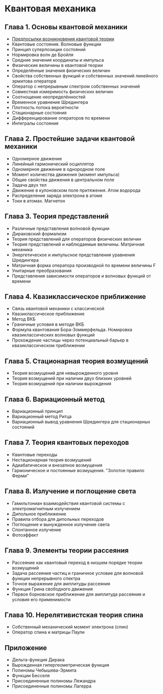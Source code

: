 # Квантовая механика

## Глава 1. Основы квантовой механики
- [Предпосылки возникновения квантовой теории](Глава%201/1.%20Предпосылки%20возникновения%20квантовой%20теории.md)
- Квантовые состояния. Волновые функции
- Принцип суперпозиции состояний
- Нормировка волн де Бройля
- Средние значения координаты и импульса
- Физические величины в квантовой теории
- Определённые значения физических величин
- Свойства собственных функций и собственных значений линейного эрмитова операторв
- Оператор с непрерывным спектром собственных значений
- Совместная измеримость физических величин
- Соотнощение неопределённостей
- Временное уравнение Шредингера
- Плотность потока вероятности
- Стационарные состояния
- Дифференцирование операторов по времени
- Интегралы состояния

## Глава 2. Простейшие задачи квантовой механики
- Одномерное движение
- Линейный гармонический осциллятор
- Одномерное движение в однородном поле
- Момент количества движения (момент импульса)
- Общие свойства движения в центральном поле
- Задача двух тел
- Движение в кулоновском поле притяжения. Атом водорода
- Распределение заряда электрона в атоме
- Токи в атомах. Магнетон

## Глава 3. Теория представлений
- Различные представления волновой функции
- Дираковский формализм
- Теория представлений для операторов физических величин
- Теория представлений и наблюдаемые величины. Матричная механика
- Энергетическое и импульсное представления уравнения Шредингера
- Матричная форма оператора производной по времени величины F
- Унитарные преобразования
- Представления зависимости операторов и волновых функций от времени

## Глава 4. Квазиклассическое приближение
- Связь квантовой механики с классической
- Квазиклассическое приближение
- Метод ВКБ
- Граничные условия в методе ВКБ
- Формула квантования Бора-Зоммерфельда. Номировка квазиклассических волновых функций
- Прохождение частицы через потенциальный барьер в квазиклассическом приближении

## Глава 5. Стационарная теория возмущений
- Теория возмущений для невырожденного уровня
- Теория возмущений при наличии двух близких уровней
- Теория возмущений при наличии вырождения

## Глава 6. Вариационный метод
- Вариационный принцип
- Вариационный метод Ритца
- Вариационный вывод уравнения Шредингера для стационарных состояний

## Глава 7. Теория квантовых переходов
- Квантовые переходы
- Нестационарная теория возмущений
- Адиабатическое и внезапное возмущения
- Гармоническое и постоянные возмущения. "Золотое правило Ферми"

## Глава 8. Излучение и поглощение света
- Гамильтониан взаимодействия квантовой системы с электромагнитным излучением
- Дипольное приближение
- Правила отбора для дипольных переходов
- Поглощение и вынужденное излучение света
- Спонтанное излучение
- Фотоэффект

## Глава 9. Элементы теории рассеяния

- Рассеяние как квантовый переход в низшем порядке теории возмущений
- Задача рассеяния частиц и граничное условие для волновой функции непрерывного спектра
- Точное выражение для амплитуды рассеяния
- Функция Грина свободного движения
- Первое борновское приближение для амплитуда рассеяния и условия его применимости

## Глава 10. Нерелятивистская теория спина

- Собственный механический момент электрона (спин)
- Оператор спина и матрицы Паули




## Приложение
- Дельта-функция Дирака
- Вырожденная гипергеометрическая функция
- Полиномы Чебышева-Эрмита
- Функции Бесселя
- Присоединенные полиномы Лежандра
- Присоединенные полиномы Лагерра